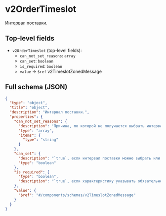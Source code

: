 # v2OrderTimeslot

Интервал поставки.

## Top-level fields
- `v2OrderTimeslot` (top-level fields):
  - `can_not_set_reasons`: `array`
  - `can_set`: `boolean`
  - `is_required`: `boolean`
  - `value` → `$ref` v2TimeslotZonedMessage

## Full schema (JSON)
```json
{
  "type": "object",
  "title": "object",
  "description": "Интервал поставки.",
  "properties": {
    "can_not_set_reasons": {
      "description": "Причина, по которой не получается выбрать интервал поставки.",
      "type": "array",
      "items": {
        "type": "string"
      }
    },
    "can_set": {
      "description": "`true`, если интервал поставки можно выбрать или изменить.\n",
      "type": "boolean"
    },
    "is_required": {
      "type": "boolean",
      "description": "`true`, если характеристику указывать обязательно.\n"
    },
    "value": {
      "$ref": "#/components/schemas/v2TimeslotZonedMessage"
    }
  }
}
```
